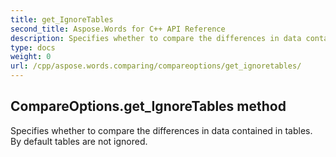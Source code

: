 ```yaml
---
title: get_IgnoreTables
second_title: Aspose.Words for C++ API Reference
description: Specifies whether to compare the differences in data contained in tables. By default tables are not ignored. 
type: docs
weight: 0
url: /cpp/aspose.words.comparing/compareoptions/get_ignoretables/
---
```

## CompareOptions.get_IgnoreTables method


Specifies whether to compare the differences in data contained in tables. By default tables are not ignored. 

